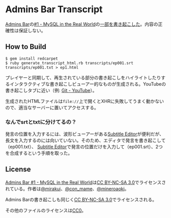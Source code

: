 # Admins Bar Transcript

[Admins Bar](http://adminsbar.mirakui.com/)の[#1 - MySQL in the Real World](https://soundcloud.com/adminsbar/adminsbar-1)の[一部を書き起こした](https://github.com/vzvu3k6k/adminsbar-unofficial-transcript/blob/master/transcripts/ep001.txt)。内容の正確性は保証しない。

## How to Build

```
$ gem install redcarpet
$ ruby generate_transcript_html.rb transcripts/ep001.srt transcripts/ep001.txt > ep1.html
```

プレイヤーと同期して、再生されている部分の書き起こしをハイライトしたりするインタラクティブな書き起こしビューアー的なものが生成される。YouTubeの書き起こしタブに近い（例: [Git - YouTube](http://www.youtube.com/watch?v=8dhZ9BXQgc4)）。

生成されたHTMLファイルは`file://`上で開くとXHRに失敗してうまく動かないので、適当なサーバーに置いてアクセスする。

### なんでsrtとtxtに分けてるの？

発言の位置を入力するには、波形ビューアーがある[Subtitle Editor](http://home.gna.org/subtitleeditor/)が便利だが、長文を入力するのには向いていない。そのため、エディタで発言を書き起こして（ep001.txt）、
[Subtitle Editor](http://home.gna.org/subtitleeditor/)で発言の位置だけを入力して（ep001.srt）、2つを合成するという手順を取った。

## License

[Admins Bar #1 - MySQL in the Real World](https://soundcloud.com/adminsbar/adminsbar-1)は[CC BY-NC-SA 3.0](http://creativecommons.org/licenses/by-nc-sa/3.0/)でライセンスされている。作者は[@mirakui](http://twitter.com/mirakui)、[@con_mame](https://twitter.com/con_mame)、[@mineroaoki](https://twitter.com/mineroaoki)。

Admins Barの書き起こしも同じく[CC BY-NC-SA 3.0](http://creativecommons.org/licenses/by-nc-sa/3.0/)でライセンスされる。

その他のファイルのライセンスは[CC0](http://creativecommons.org/publicdomain/zero/1.0/)。
